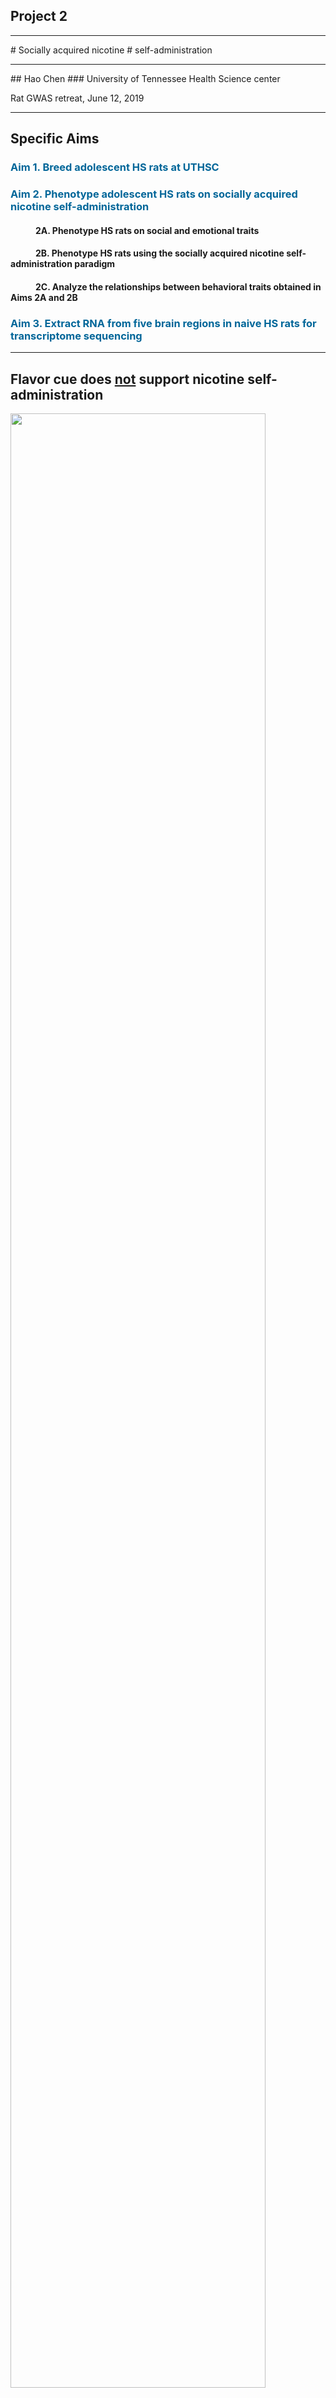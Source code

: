 ## Project 2 
<hr color=orange >
# Socially acquired nicotine 
# self-administration 
<hr color=orange >
##	Hao Chen
### University of Tennessee Health Science center

Rat GWAS retreat, June 12, 2019

---

## Specific Aims 

<h3 style="color:#069; text-align:left" >Aim 1. Breed adolescent HS rats at UTHSC </h3>
<h3 style="color:#069; text-align:left">Aim 2. Phenotype adolescent HS rats on socially acquired nicotine self-administration </h3>
<h4 style="text-align:left; text-indent:40px">2A. Phenotype HS rats on social and emotional traits </h4>
<h4 style="text-align:left; text-indent:40px">2B. Phenotype HS rats using the socially acquired nicotine self-administration paradigm </h4>
<h4 style="text-align:left; text-indent:40px">2C. Analyze the relationships between behavioral traits obtained in Aims 2A and 2B </h4>
<h3 style="color:#069; text-align:left">Aim 3. Extract RNA from five brain regions in naive HS rats for transcriptome sequencing </h3>

---

## Flavor cue does <a href="#/stfp">not</a> support nicotine self-administration
<img height:auto width=90% src="images/p50/retreat2018/flavorcue.png">

<hr align="left" width=15%>
<p align=left>
<cite> Chen, et al., Neuropsychopharmacology, 2011</cite>


---

## Modeling social learning in rats

<div id="left50">
<img height:auto width=80% src="images/galef.protocol.narrower.png"> 
<br>

<hr align="left" width=15%>
<p align=left>
<cite>Galef, Dev Psychobiol., 1982 </cite>
</div>

<div id="right50">
<img height:auto width=80% src="images/Fig1.social.rats.withdemo.svg">
	<br>
	<hr align="left" width=15%>
	<p align=left>
	<cite> Wang, et al., Gene Brain Behav 2014 </cite>
	</p>

</div>

---


## Social learning induces nicotine 
## self-administration
<img height:auto width=90% src="images/npp/fig2.demo.dose2.png">
<hr align="left" width=15%>
<p align=left>
<cite> Chen, et al., Neuropsychopharmacology, 2011 </cite>

---

## Nicotine intake with appetitive vs aversive cues


<div id="left50">
	<img width=90% src="images/quinine/pres.sacc_quinine.png" class="plain">
	<br>
	<hr align="left" width=15%>
	<p align=left>
	<cite> Wang, et al., Psychopharmacology, 2016 </cite>
	</p>
</div>

<div id="right50">
	<img width=90% height=90% src="images/Fig1.social.rats.withdemo.svg" class="plain">
</div>

---

## Socially acquired nicotine self-administration

### HS rats, pilot data

<div id="left50">
<img width=90% height="auto" src="images/p50/fig4.g2b.figure.male.vs.female.nicSA.cummulative.png">

<hr align="left" width=15%>
<p align=left>
<cite> Wang, et al., Gene Brain Behav, 2014</cite>

</div>

<div id="right50">
<img width=83% height="auto" src="images/p50/fig_demo.lick.by.sex.png">

</div>

---

## What is the social signal?
<div id="full">
<img width=100% height="auto" src="images/p50/social_3panel.png">
<p>
<hr align="right" width=15%>
	<p align=right>
	<cite> Wang, et al., Psychopharmacology, 2016 </cite>
	</p>

</div>

---

## Timetable for behavioral tests
<table style="border-collapse: collapse;">
		<tr style="border-bottom:1px solid #000;"> 
			<th >Age</th>
			<th>Test</th>
		</tr>
			<tr><td>21</td><td>Wean </td></tr> 
			<tr><td>30</td><td>Open field: 1m x 1m x 0.5m (1 h)</td></tr>
			<tr><td>31</td><td>Novelty: a cylindrical cage in the center (20 min)</td></tr>
			<tr><td>32</td><td>Social interaction: an unfamiliar rat in the cage (20 min)</td></tr>
			<tr><td>33</td><td>Elevated plus maze (6 min)</td></tr>

			<tr ><td>34</td><td>Marble Bury</td></tr>
			<tr ><td>35-37</td><td>Surgery and recovery</td></tr>
			<tr><td>38-48</td><td>Nicotine SA </td></tr>
			<tr><td>49</td><td>Cotinine assay</td></tr>
			<tr style="border-bottom:1px solid #000;"><td>50-58</td><td>Extinction, Reinstatement </td></tr>
</table>


---

<p align="left">Aim 2B</p>
## Nicotine self-administration
<img width=75% height="auto" src="images/p50/retreat2018/nicotine_fr.png">

---

<p align="left">Aim 2C</p>

## Behavior correlations

<img src="./images/p50/retreat2018/behav_cor_r_p.png" width=70% class="plain">

---


## Can behavioral traits predict nicotine SA? 

Loading of PCA

<img src="images/p50/retreat2018/pca_loading.png" width=55%> 

---
## PCA regression summary 

|Phenotype | Sex| Variance Explained| 
|---|---|---|---|
|Infusion, first 3 d| F| 0.18| 
|Infusion, first 3 d| M| 0.17| 
|Infusion, last 3 d | F | 0.12| 
|Infusion, last 3 d | M | 0.20| 
|Infusion, progressive ratio | F | 0.14| 
|Infusion, progressive ratio | M | 0.18| 
|Active spout lick, reinstatement | F | 0.08| 
|Active spout lick, reinstatement | F | 0.19| 
|||||

---

## GWAS 

* Sample size is about 1,000
* Almost 20 Genes shared with human smoking GWAS 
* The Chrna5-Chrna3-Chrnb4 cluster is not significant

---

## GWAS: Reinstatement of nicotine seeking

<img src= "images/p50/day20_manh_act.png" width=80%> 

---

## GWAS: Reinstatement of nicotine seeking  

<img src= "images/p50/dlg2_reinstatement.png" width=50%> 

---

## PheWAS on Chr1:157.9MB 

<img src= "images/p50/dlg2_phewas.png" width=90%>

---

<img src="images/p50/paul_sign_tracking_reinstatement.png" width=100%>


<img src="images/p50/paul_sign_tracking_reinstatement_fig.png" width=50%>

---

## GWAS: Reinstatement of nicotine seeking  

<img src= "images/p50/dlg2_reinstatement.png" width=50%> 

---

## cis-eQTL of Dlg2 

<img src= "images/p50/dlg2_lh_eQTL.png" width=90%>

---

## Literature on  Dlg2

<a href="http://rats.pub" target=_new><img src= "images/p50/dlg2_ratspub.png" width=60% ></a>

---

## Example 1 summary 

* A loci significant for both nicotine reinstatement and sign tracking
* Sign trackers have stronger nicotine reinstatement than controls 
* Dlg2 located in this loci has cis-eQTL, interesting biology,  
* Dlg2 has been found in human GWAS for Schizophrenia and COPD, both associated with cigarette smoking

---

## GWAS: total nicotine infusion during 10 sessions 

<img src= "images/p50/rgd_total_infusion.png" width=90%>

---

## PheWAS: total nicotine infusion during 10 sessions 

<img src= "images/p50/infusion_10day_phewas.png" width=90%>


---
## Mef2c trans-eQTL 

<img src= "images/p50/mef2c_eqtl.png" width=100%>

<table><tr><td>brain region</td><td>eQTL top SNP </td><td>eQTL -log10P</td><td>r2 with trait top SNP</td><td>dprime with trait topSNP</td></tr> 
<tr><td>orbitofrontal cortex</td><td>chr5:56419529 </td><td>5.586</td><td>0.606</td><td>0.87</td></tr> 
</table>

---
## Mef2C literature

<a href="http://rats.pub/progress?query=Mef2c" target=_new>
<img src= "images/p50/mef2c_ratspub.png" width=60%>
</a>

* Does Mef2c interact with other addicion related genes? 

---

## Example 2 summary 

* A loci is significant for total nicotine intake 
* This loci is also significant for multiple other measures of nicotine intake  
* This loci does not have many genes but it regulates the expression of a transcription factor  
* This transcription factor is associatd with smoking and psychiatric disease in humang GWAS
* This transcription factor interacts with many other addiction related genes

---

## The Tenm4-Nars2-Gab2-Usp35-Alg8 cluster on Chr1

Ratio of **active/inactive** lick during reinstatement

<img src="images/p50/chr1_cluster.png" width=60%>

---

## Alg8 cis-eQTL 

<img src= "images/p50/Alg8_manh.png" width=100%>

---
## Alg8  function

* 8x10<sup>-6</sup> in human smoking GWAS [PMID: 30219690]
* Alg8 encodes a glucosyltransferase, which catalyzes the addition of a glucose residue to the lipid-linked oligosaccharide precursor for N-linked glycosylation of proteins. 
* All subunits of the nicotinic AChR contain N-linked glycans. These sites are important for receptor assembly [PMID:16091366] and stability [PMID:15626708]. 
* Chronic nicotine exposure is known to upregulate its receptor at the protein level in both smokers and animals. This effect has been shown to be mediated via intracellular maturation, which involves glycosylation at multiple steps [PMID:15944128].


---

## Example 3 summary

* A loci is significant for reinstatement of nicotine seeking 
* This loci has many genes found in human GWAS 
	* Hypothesis: there is high LD in this region in both species
	* But examine genes shared between species eliminates the candidates.
* One of the genes (Alg8) has very interesting biology related to the regulation of nicotinic receptor

---

## GWAS: Day 9 inactive lick 

<img src="images/p50/cacna3d_day9_inactive.png" width=60%>

---

## PheWAS: Day 9 inactive lick 

<img src="images/p50/cacna3d_phewas.png" width=80%>

---

## GWAS: Social interaction

<img src="images/p50/locuszoom_social_distance.png" width=60%>

---
## Cacna family of genes

<img src="images/p50/cacna_ratpubs.png" width=60%>

---
## Annotation discrepency of Cacna1c 

<img src="images/p50/cacna1c_annotation_discrepency.png">

---

## Potential chromosomal swap in the reference genome 

<img src="images/p50/chr4_chr16_matrix_view.png" width=60%>

---


## Example 4 summary 

* A loci is significant for inactive licks on day 9 
* This association is also supported by inactive licks on 10 and 11.   
* The peak looked a little odd  but it overlaps with a calcium channel gene 
* There is loci significant for social interaction  
* The loci overlaps with two calcium channel genes.
* There is some potential errors in the refence genome in these genes. The annotation of these gene is also not settled.
* Hypothesis 
	* The SNP associated with the inactive licks on day 9 actually belong to Cacna1c on Chr4
	* Cacna1c is associated with sociability, facilitates social learning of nicotine self-administration, which is manifested in reduction in the number of inactive licks during late self-administration.

---

## Nicotine metabolism

<img width=60% height="auto" src="images/p50/AllCotinine_NicotineHSRats.png">

---

<p align="left">Aim 3</p>

## Brain dissection for RNA purification

<img width=70% height="auto" src="images/p50retreat2017/RNAQuality.png">

---

## cis- vs trans- eQTLs
### Five brain regions combined

<img src="./images/ratGenome/five_regions_gemma_loco_all_eqtl.png" width=60%>


<font size=11>
<a href="https://chen42.shinyapps.io/shiny" target=_new> https://chen42.shinyapps.io/shiny </a>
</font>

---

## Changes proposed in the renewal 

<iframe width=80% height="550" src="https://www.youtube.com/embed/Lwfg2t9nXcI?start=45" frameborder="0" allow="autoplay; encrypted-media" allowfullscreen></iframe>

---

## Acknowledgements
* Current lab members 
	* **Tengfei Wang**, Research Associate 
	* **Angel Garcia Martinez**, Research Assistant 
* Past lab members 
	* *Xia Hong* | *Jie Shen* | *Wenyan Han* | *Pawandeep Kaur* | *Yanyan Lin* | *Xinyu Fan*  
* Summer students 
	* Abigale Salinero (REHU 2015) | Cindy Tay (REHU 2016) | Raven David (REHU 2017) | Christian Hurt (REHU 2018) 
* P50 collaborators 
	* Abraham Palmer | Oksana Polaskaya | Apurva Chitre | Leah-Solberg Woods | Barry Aprison 
* P30 collaborators
 * Laura Saba | Rob Williams  

---

## GWAS: Day 7 infusion 

<img src="images/p50/day7_infusion_locusZoom.png" width=70%>

---

## PheWAS: Day 7 infusion 

<img src="images/p50/nicotine_infusion_day7_phewas.png" width=70%>

---

## Col4a1 cis-eQTL

<img src="images/p50/col4a1_ciseqtl.png">

Col4a1 has mis-sense mutation 


---

## GWAS: Day 9 inactive lick

The Tmem190-IL11-Kmt5c-Fam71e2-Cox6b2-Tmem238 cluster on Chr1

<img src="images/p50/chr1_day9_inac.png">

